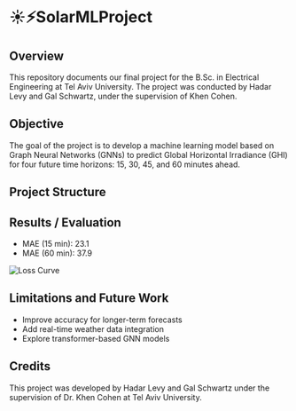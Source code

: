 # ☀️⚡SolarMLProject
## Overview
This repository documents our final project for the B.Sc. in Electrical Engineering at Tel Aviv University.
The project was conducted by Hadar Levy and Gal Schwartz, under the supervision of Khen Cohen.

## Objective
The goal of the project is to develop a machine learning model based on Graph Neural Networks (GNNs) to predict Global Horizontal Irradiance (GHI) for four future time horizons: 15, 30, 45, and 60 minutes ahead.

## Project Structure

## Results / Evaluation
- MAE (15 min): 23.1
- MAE (60 min): 37.9

![Loss Curve](images/loss_plot.png)

## Limitations and Future Work
- Improve accuracy for longer-term forecasts
- Add real-time weather data integration
- Explore transformer-based GNN models

## Credits
This project was developed by Hadar Levy and Gal Schwartz under the supervision of Dr. Khen Cohen at Tel Aviv University.

